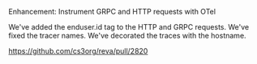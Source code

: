 Enhancement: Instrument GRPC and HTTP requests with OTel

We've added the enduser.id tag to the HTTP and GRPC requests.
We've fixed the tracer names.
We've decorated the traces with the hostname.

https://github.com/cs3org/reva/pull/2820